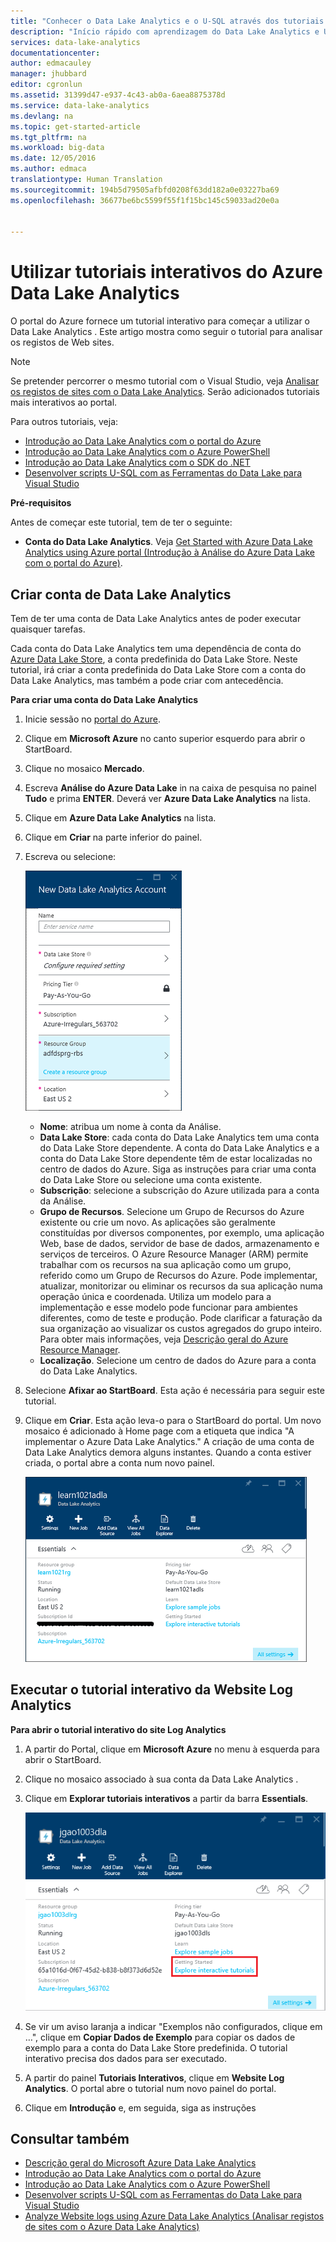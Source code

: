```yaml
---
title: "Conhecer o Data Lake Analytics e o U-SQL através dos tutoriais interativos do portal do Azure | Microsoft Docs"
description: "Início rápido com aprendizagem do Data Lake Analytics e U-SQL. "
services: data-lake-analytics
documentationcenter: 
author: edmacauley
manager: jhubbard
editor: cgronlun
ms.assetid: 31399d47-e937-4c43-ab0a-6aea8875378d
ms.service: data-lake-analytics
ms.devlang: na
ms.topic: get-started-article
ms.tgt_pltfrm: na
ms.workload: big-data
ms.date: 12/05/2016
ms.author: edmaca
translationtype: Human Translation
ms.sourcegitcommit: 194b5d79505afbfd0208f63dd182a0e03227ba69
ms.openlocfilehash: 36677be6bc5599f55f1f15bc145c59033ad20e0a


---
```

# <a name="use-azure-data-lake-analytics-interactive-tutorials"></a>Utilizar tutoriais interativos do Azure Data Lake Analytics
O portal do Azure fornece um tutorial interativo para começar a utilizar o Data Lake Analytics . Este artigo mostra como seguir o tutorial para analisar os registos de Web sites.

> [!NOTE]
> Se pretender percorrer o mesmo tutorial com o Visual Studio, veja [Analisar os registos de sites com o Data Lake Analytics](data-lake-analytics-analyze-weblogs.md).
> Serão adicionados tutoriais mais interativos ao portal.
> 
> 

Para outros tutoriais, veja:

* [Introdução ao Data Lake Analytics com o portal do Azure](data-lake-analytics-get-started-portal.md)
* [Introdução ao Data Lake Analytics com o Azure PowerShell](data-lake-analytics-get-started-powershell.md)
* [Introdução ao Data Lake Analytics com o SDK do .NET](data-lake-analytics-get-started-net-sdk.md)
* [Desenvolver scripts U-SQL com as Ferramentas do Data Lake para Visual Studio](data-lake-analytics-data-lake-tools-get-started.md) 

**Pré-requisitos**

Antes de começar este tutorial, tem de ter o seguinte:

* **Conta do Data Lake Analytics**.  Veja [Get Started with Azure Data Lake Analytics using Azure portal (Introdução à Análise do Azure Data Lake com o portal do Azure)](data-lake-analytics-get-started-portal.md).

## <a name="create-data-lake-analytics-account"></a>Criar conta de Data Lake Analytics
Tem de ter uma conta de Data Lake Analytics antes de poder executar quaisquer tarefas.

Cada conta do Data Lake Analytics tem uma dependência de conta do [Azure Data Lake Store](../data-lake-store/data-lake-store-overview.md), a conta predefinida do Data Lake Store.  Neste tutorial, irá criar a conta predefinida do Data Lake Store com a conta do Data Lake Analytics, mas também a pode criar com antecedência.

**Para criar uma conta do Data Lake Analytics**

1. Inicie sessão no [portal do Azure](https://portal.azure.com/signin/index/?Microsoft_Azure_Kona=true&Microsoft_Azure_DataLake=true&hubsExtension_ItemHideKey=AzureDataLake_BigStorage%2cAzureKona_BigCompute).
2. Clique em **Microsoft Azure** no canto superior esquerdo para abrir o StartBoard.
3. Clique no mosaico **Mercado**.  
4. Escreva **Análise do Azure Data Lake** in na caixa de pesquisa no painel **Tudo** e prima **ENTER**. Deverá ver **Azure Data Lake Analytics** na lista.
5. Clique em **Azure Data Lake Analytics** na lista.
6. Clique em **Criar** na parte inferior do painel.
7. Escreva ou selecione:
   
    ![Painel do portal da Análise do Azure Data Lake](./media/data-lake-analytics-get-started-portal/data-lake-analytics-portal-create-adla.png)
   
   * **Nome**: atribua um nome à conta da Análise.
   * **Data Lake Store**: cada conta do Data Lake Analytics tem uma conta do Data Lake Store dependente. A conta do Data Lake Analytics e a conta do Data Lake Store dependente têm de estar localizadas no centro de dados do Azure. Siga as instruções para criar uma conta do Data Lake Store ou selecione uma conta existente.
   * **Subscrição**: selecione a subscrição do Azure utilizada para a conta da Análise.
   * **Grupo de Recursos**. Selecione um Grupo de Recursos do Azure existente ou crie um novo. As aplicações são geralmente constituídas por diversos componentes, por exemplo, uma aplicação Web, base de dados, servidor de base de dados, armazenamento e serviços de terceiros. O Azure Resource Manager (ARM) permite trabalhar com os recursos na sua aplicação como um grupo, referido como um Grupo de Recursos do Azure. Pode implementar, atualizar, monitorizar ou eliminar os recursos da sua aplicação numa operação única e coordenada. Utiliza um modelo para a implementação e esse modelo pode funcionar para ambientes diferentes, como de teste e produção. Pode clarificar a faturação da sua organização ao visualizar os custos agregados do grupo inteiro. Para obter mais informações, veja [Descrição geral do Azure Resource Manager](../azure-resource-manager/resource-group-overview.md). 
   * **Localização**. Selecione um centro de dados do Azure para a conta do Data Lake Analytics. 
8. Selecione **Afixar ao StartBoard**. Esta ação é necessária para seguir este tutorial.
9. Clique em **Criar**. Esta ação leva-o para o StartBoard do portal. Um novo mosaico é adicionado à Home page com a etiqueta que indica "A implementar o Azure Data Lake Analytics." A criação de uma conta de Data Lake Analytics demora alguns instantes. Quando a conta estiver criada, o portal abre a conta num novo painel.
   
    ![Painel do portal da Análise do Azure Data Lake](./media/data-lake-analytics-get-started-portal/data-lake-analytics-portal-blade.png)

## <a name="run-website-log-analysis-interactive-tutorial"></a>Executar o tutorial interativo da Website Log Analytics
**Para abrir o tutorial interativo do site Log Analytics**

1. A partir do Portal, clique em **Microsoft Azure** no menu à esquerda para abrir o StartBoard.
2. Clique no mosaico associado à sua conta da Data Lake Analytics .
3. Clique em **Explorar tutoriais interativos** a partir da barra **Essentials**.
   
    ![Tutoriais interativos da Análise do Azure Data Lake](./media/data-lake-analytics-use-interactive-tutorials/data-lake-analytics-explore-interactive-tutorials.png)
4. Se vir um aviso laranja a indicar "Exemplos não configurados, clique em …", clique em **Copiar Dados de Exemplo** para copiar os dados de exemplo para a conta do Data Lake Store predefinida. O tutorial interativo precisa dos dados para ser executado.
5. A partir do painel **Tutoriais Interativos**, clique em **Website Log Analytics**. O portal abre o tutorial num novo painel do portal.
6. Clique em **Introdução** e, em seguida, siga as instruções

## <a name="see-also"></a>Consultar também
* [Descrição geral do Microsoft Azure Data Lake Analytics](data-lake-analytics-overview.md)
* [Introdução ao Data Lake Analytics com o portal do Azure](data-lake-analytics-get-started-portal.md)
* [Introdução ao Data Lake Analytics com o Azure PowerShell](data-lake-analytics-get-started-powershell.md)
* [Desenvolver scripts U-SQL com as Ferramentas do Data Lake para Visual Studio](data-lake-analytics-data-lake-tools-get-started.md)
* [Analyze Website logs using Azure Data Lake Analytics (Analisar registos de sites com o Azure Data Lake Analytics)](data-lake-analytics-analyze-weblogs.md)




<!--HONumber=Dec16_HO2-->


